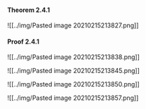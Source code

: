 #### Theorem 2.4.1

![[../img/Pasted image 20210215213827.png]]

#### Proof 2.4.1

![[../img/Pasted image 20210215213838.png]]

![[../img/Pasted image 20210215213845.png]]

![[../img/Pasted image 20210215213850.png]]

![[../img/Pasted image 20210215213857.png]]